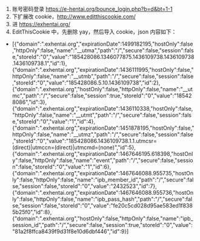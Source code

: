 1. 账号密码登录 https://e-hentai.org/bounce_login.php?b=d&bt=1-1
2. 下扩展改 cookie，http://www.editthiscookie.com/
3. 进 https://exhentai.org/
4. EditThisCookie 中，先删除 yay，然后导入 cookie，json 内容如下：

- [{"domain":".exhentai.org","expirationDate":1499182195,"hostOnly":false,"httpOnly":false,"name":"__utma","path":"/","secure":false,"session":false,"storeId":"0","value":"185428086.1346077875.1436109738.1436109738.1436109738.1","id":1},{"domain":".exhentai.org","expirationDate":1436111995,"hostOnly":false,"httpOnly":false,"name":"__utmb","path":"/","secure":false,"session":false,"storeId":"0","value":"185428086.5.10.1436109738","id":2},{"domain":".exhentai.org","hostOnly":false,"httpOnly":false,"name":"__utmc","path":"/","secure":false,"session":true,"storeId":"0","value":"185428086","id":3},{"domain":".exhentai.org","expirationDate":1436110338,"hostOnly":false,"httpOnly":false,"name":"__utmt","path":"/","secure":false,"session":false,"storeId":"0","value":"1","id":4},{"domain":".exhentai.org","expirationDate":1451878195,"hostOnly":false,"httpOnly":false,"name":"__utmz","path":"/","secure":false,"session":false,"storeId":"0","value":"185428086.1436109738.1.1.utmcsr=(direct)|utmccn=(direct)|utmcmd=(none)","id":5},{"domain":".exhentai.org","expirationDate":1467646195.618398,"hostOnly":false,"httpOnly":false,"name":"event","path":"/","secure":false,"session":false,"storeId":"0","value":"1","id":6},{"domain":".exhentai.org","expirationDate":1467646088.955735,"hostOnly":false,"httpOnly":false,"name":"ipb_member_id","path":"/","secure":false,"session":false,"storeId":"0","value":"2432523","id":7},{"domain":".exhentai.org","expirationDate":1467646088.955736,"hostOnly":false,"httpOnly":false,"name":"ipb_pass_hash","path":"/","secure":false,"session":false,"storeId":"0","value":"fe20c5cd028d95ae583ed1f8385b25f0","id":8},{"domain":".exhentai.org","hostOnly":false,"httpOnly":false,"name":"ipb_session_id","path":"/","secure":false,"session":true,"storeId":"0","value":"81a2f8ffca8439f9d31f8e10d6dbf446","id":9}]
